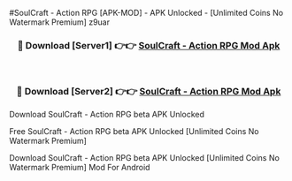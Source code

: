 #SoulCraft - Action RPG [APK-MOD] - APK Unlocked - [Unlimited Coins No Watermark Premium] z9uar



<div align="center">

<h3>🔴 Download [Server1] 👉👉 <a href="https://momento.my/?title=SoulCraft_-_Action_RPG">SoulCraft - Action RPG Mod Apk</a></h3><br>

<h3>🔴 Download [Server2] 👉👉 <a href="https://momento.my/?title=SoulCraft_-_Action_RPG">SoulCraft - Action RPG Mod Apk</a></h3>
</div>



Download SoulCraft - Action RPG beta APK Unlocked

Free SoulCraft - Action RPG beta APK Unlocked [Unlimited Coins No Watermark Premium]

Download SoulCraft - Action RPG beta APK Unlocked [Unlimited Coins No Watermark Premium] Mod For Android
